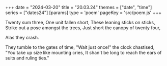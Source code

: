 +++
date = "2024-03-20"
title = "20.03.24"
themes = ["date", "time"]
series = ["dates24"]
[params]
  type = 'poem'
  pageKey = 'src/poem.js'
+++

Twenty sum three,
One unit fallen short,
These leaning sticks on sticks,
Strike out a pose amongst the trees,
Just short the canopy of twenty four,

Alas 
  they 
    crash.

They tumble to the gates of time,
"Wait just once!" the clock chastised,
"You take up size like mounting cries,
It shan't be long to reach the ears of suits and ruling ties."
